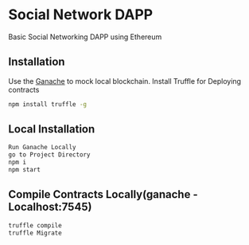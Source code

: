 # Social Network DAPP

Basic Social Networking DAPP using Ethereum 

## Installation

Use the [Ganache](https://www.trufflesuite.com/ganache#) to mock local blockchain.
Install Truffle for Deploying contracts

```bash
npm install truffle -g
```

## Local Installation 

```bash
Run Ganache Locally
go to Project Directory
npm i 
npm start


```

## Compile Contracts Locally(ganache - Localhost:7545)

```bash
truffle compile
truffle Migrate
```

